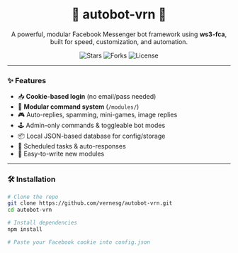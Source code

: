 <h1 align="center">🦅 autobot-vrn 🦅</h1>
<p align="center">
  A powerful, modular Facebook Messenger bot framework using <b>ws3-fca</b>, built for speed, customization, and automation.
</p>

<p align="center">
  <img src="https://img.shields.io/github/stars/vernesg/autobot-vrn?style=for-the-badge" alt="Stars">
  <img src="https://img.shields.io/github/forks/vernesg/autobot-vrn?style=for-the-badge" alt="Forks">
  <img src="https://img.shields.io/github/license/vernesg/autobot-vrn?style=for-the-badge" alt="License">
</p>

---

### ✨ Features

- 📥 **Cookie-based login** (no email/pass needed)
- 🧩 **Modular command system** (`/modules/`)
- 🎮 Auto-replies, spamming, mini-games, image replies
- 🕹️ Admin-only commands & toggleable bot modes
- 📦 Local JSON-based database for config/storage
- 📅 Scheduled tasks & auto-responses
- 📁 Easy-to-write new modules

---

### 🛠️ Installation

```bash
# Clone the repo
git clone https://github.com/vernesg/autobot-vrn.git
cd autobot-vrn

# Install dependencies
npm install

# Paste your Facebook cookie into config.json
